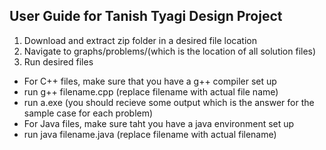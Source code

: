 ## User Guide for Tanish Tyagi Design Project

1. Download and extract zip folder in a desired file location
2. Navigate to graphs/problems/(which is the location of all solution files)
3. Run desired files
  - For C++ files, make sure that you have a g++ compiler set up
   - run g++ filename.cpp (replace filename with actual file name)
   - run a.exe (you should recieve some output which is the answer for the sample case for each problem)
  - For Java files, make sure taht you have a java environment set up
   - run java filename.java (replace filename with actual filename)
